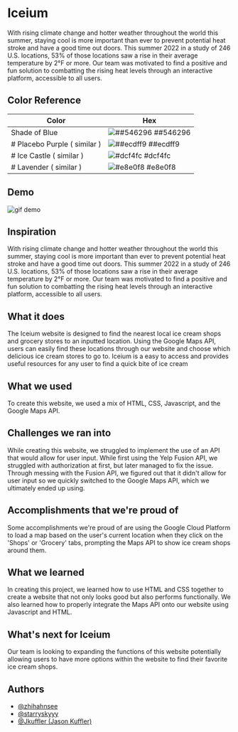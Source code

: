 ﻿# Iceium
With rising climate change and hotter weather throughout the world this summer, staying cool is more important than ever to prevent potential heat stroke and have a good time out doors. This summer 2022 in a study of 246 U.S. locations, 53% of those locations saw a rise in their average temperature by 2°F or more. Our team was motivated to find a positive and fun solution to combatting the rising heat levels through an interactive platform, accessible to all users.

## Color Reference

  

|Color|Hex  |
|--|--|
|Shade of Blue  | ![##546296](https://cdn.discordapp.com/attachments/315879205818597377/990614254493261874/Screenshot_2.jpg) ##546296 |
|# Placebo Purple  ( similar )  | ![##ecdff9](https://cdn.discordapp.com/attachments/315879205818597377/990614254698778664/Screenshot_4.jpg) ##ecdff9 |
|# Ice Castle  ( similar )  | ![#dcf4fc ](https://cdn.discordapp.com/attachments/315879205818597377/990614255248220231/Screenshot_6.jpg) #dcf4fc |
|# Lavender  ( similar )  | ![#e8e0f8](https://cdn.discordapp.com/attachments/315879205818597377/990614255248220231/Screenshot_6.jpg) #e8e0f8 |
## Demo
![gif demo](https://cdn.discordapp.com/attachments/315879205818597377/990614350467313674/iceium.gif)


## Inspiration

With rising climate change and hotter weather throughout the world this summer, staying cool is more important than ever to prevent potential heat stroke and have a good time out doors. This summer 2022 in a study of 246 U.S. locations, 53% of those locations saw a rise in their average temperature by 2°F or more. Our team was motivated to find a positive and fun solution to combatting the rising heat levels through an interactive platform, accessible to all users.

## What it does
The Iceium website is designed to find the nearest local ice cream shops and grocery stores to an inputted location. Using the Google Maps API, users can easily find these locations through our website and choose which delicious ice cream stores to go to. Iceium is a easy to access and provides useful resources for any user to find a quick bite of ice cream
## What we used
To create this website, we used a mix of HTML, CSS, Javascript, and the Google Maps API.

## Challenges we ran into
While creating this website, we struggled to implement the use of an API that would allow for user input. While first using the Yelp Fusion API, we struggled with authorization at first, but later managed to fix the issue. Through messing with the Fusion API, we figured out that it didn't allow for user input so we quickly switched to the Google Maps API, which we ultimately ended up using. 
## Accomplishments that we're proud of
Some accomplishments we're proud of are using the Google Cloud Platform to load a map based on the user's current location when they click on the 'Shops' or 'Grocery' tabs, prompting the Maps API to show ice cream shops around them. 
## What we learned
In creating this project, we learned how to use HTML and CSS together to create a website that not only looks good but also performs functionally. We also learned how to properly integrate the Maps API onto our website using Javascript and HTML.
## What's next for Iceium
Our team is looking to expanding the functions of this website potentially allowing users to have more options within the website to find their favorite ice cream shops.
## Authors

- [@zhihahnsee]([https://github.com/zhihahnsee)
- [@starryskyyy]([https://github.com/starryskyyy) 
- [@Jkuffler (Jason Kuffler)]([https://github.com/Jkuffler)


